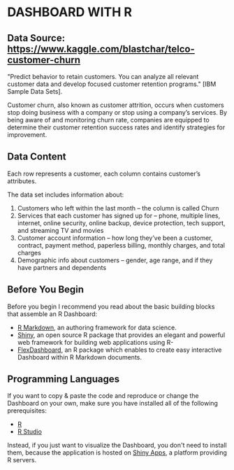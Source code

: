 # DASHBOARD WITH R 

## Data Source: https://www.kaggle.com/blastchar/telco-customer-churn
"Predict behavior to retain customers. You can analyze all relevant customer data and develop focused customer retention programs." [IBM Sample Data Sets].

Customer churn, also known as customer attrition, occurs when customers stop doing business with a company or stop using a company’s services. By being aware of and monitoring churn rate, companies are equipped to determine their customer retention success rates and identify strategies for improvement. 
## Data Content
Each row represents a customer, each column contains customer’s attributes.

The data set includes information about:

1. Customers who left within the last month – the column is called Churn
2. Services that each customer has signed up for – phone, multiple lines, internet, online security, online backup, device protection, tech support, and streaming TV and movies
3. Customer account information – how long they’ve been a customer, contract, payment method, paperless billing, monthly charges, and total charges
4. Demographic info about customers – gender, age range, and if they have partners and dependents
## Before You Begin
Before you begin I recommend you read about the basic building blocks that assemble an R Dashboard:

- [R Markdown](https://rmarkdown.rstudio.com), an authoring framework for data science.
- [Shiny](https://shiny.rstudio.com), an open source R package that provides an elegant and powerful web framework for building web applications using R-
- [FlexDashboard](https://rmarkdown.rstudio.com/flexdashboard/), an R package which enables to create easy interactive Dashboard within R Markdown documents.

## Programming Languages
If you want to copy & paste the code and reproduce or change the Dashboard on your own, make sure you have installed all of the following prerequisites:

- [R](https://www.r-project.org)
- [R Studio](https://rstudio.com)

Instead, if you just want to visualize the Dashboard, you don't need to install them, because the application is hosted on [Shiny Apps](https://www.shinyapps.io), a platform providing R servers.
